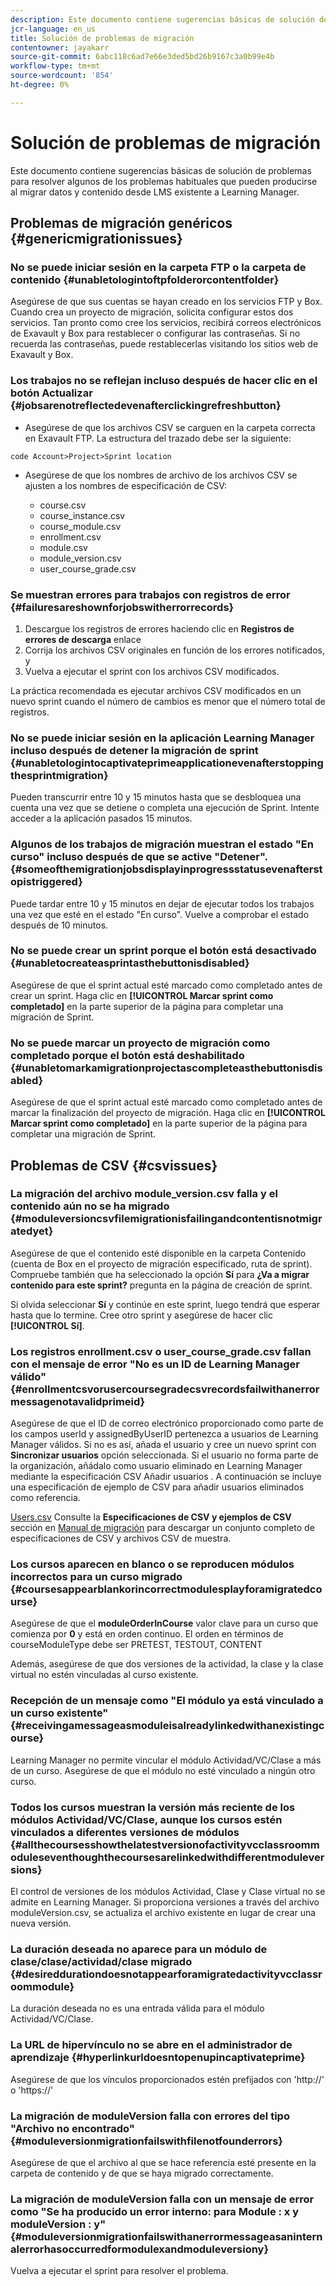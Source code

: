 ```yaml
---
description: Este documento contiene sugerencias básicas de solución de problemas para resolver algunos de los problemas habituales que pueden producirse al migrar datos y contenido desde LMS existente a Learning Manager.
jcr-language: en_us
title: Solución de problemas de migración
contentowner: jayakarr
source-git-commit: 6abc118c6ad7e66e3ded5bd26b9167c3a0b99e4b
workflow-type: tm+mt
source-wordcount: '854'
ht-degree: 0%

---
```




# Solución de problemas de migración

Este documento contiene sugerencias básicas de solución de problemas para resolver algunos de los problemas habituales que pueden producirse al migrar datos y contenido desde LMS existente a Learning Manager.

## Problemas de migración genéricos {#genericmigrationissues}

### No se puede iniciar sesión en la carpeta FTP o la carpeta de contenido {#unabletologintoftpfolderorcontentfolder}

Asegúrese de que sus cuentas se hayan creado en los servicios FTP y Box. Cuando crea un proyecto de migración, solicita configurar estos dos servicios. Tan pronto como cree los servicios, recibirá correos electrónicos de Exavault y Box para restablecer o configurar las contraseñas. Si no recuerda las contraseñas, puede restablecerlas visitando los sitios web de Exavault y Box.

### Los trabajos no se reflejan incluso después de hacer clic en el botón Actualizar {#jobsarenotreflectedevenafterclickingrefreshbutton}

* Asegúrese de que los archivos CSV se carguen en la carpeta correcta en Exavault FTP. La estructura del trazado debe ser la siguiente:

`code Account>Project>Sprint location`

* Asegúrese de que los nombres de archivo de los archivos CSV se ajusten a los nombres de especificación de CSV:

   * course.csv
   * course_instance.csv
   * course_module.csv
   * enrollment.csv
   * module.csv
   * module_version.csv
   * user_course_grade.csv

### Se muestran errores para trabajos con registros de error {#failuresareshownforjobswitherrorrecords}

1. Descargue los registros de errores haciendo clic en **Registros de errores de descarga** enlace
1. Corrija los archivos CSV originales en función de los errores notificados, y
1. Vuelva a ejecutar el sprint con los archivos CSV modificados.

La práctica recomendada es ejecutar archivos CSV modificados en un nuevo sprint cuando el número de cambios es menor que el número total de registros.

### No se puede iniciar sesión en la aplicación Learning Manager incluso después de detener la migración de sprint {#unabletologintocaptivateprimeapplicationevenafterstoppingthesprintmigration}

Pueden transcurrir entre 10 y 15 minutos hasta que se desbloquea una cuenta una vez que se detiene o completa una ejecución de Sprint. Intente acceder a la aplicación pasados 15 minutos.

### Algunos de los trabajos de migración muestran el estado &quot;En curso&quot; incluso después de que se active &quot;Detener&quot;. {#someofthemigrationjobsdisplayinprogressstatusevenafterstopistriggered}

Puede tardar entre 10 y 15 minutos en dejar de ejecutar todos los trabajos una vez que esté en el estado &quot;En curso&quot;. Vuelve a comprobar el estado después de 10 minutos.

### No se puede crear un sprint porque el botón está desactivado {#unabletocreateasprintasthebuttonisdisabled}

Asegúrese de que el sprint actual esté marcado como completado antes de crear un sprint. Haga clic en **[!UICONTROL Marcar sprint como completado]** en la parte superior de la página para completar una migración de Sprint.

### No se puede marcar un proyecto de migración como completado porque el botón está deshabilitado {#unabletomarkamigrationprojectascompleteasthebuttonisdisabled}

Asegúrese de que el sprint actual esté marcado como completado antes de marcar la finalización del proyecto de migración. Haga clic en **[!UICONTROL Marcar sprint como completado]** en la parte superior de la página para completar una migración de Sprint.

## Problemas de CSV {#csvissues}

### La migración del archivo module_version.csv falla y el contenido aún no se ha migrado {#moduleversioncsvfilemigrationisfailingandcontentisnotmigratedyet}

Asegúrese de que el contenido esté disponible en la carpeta Contenido (cuenta de Box en el proyecto de migración especificado, ruta de sprint). Compruebe también que ha seleccionado la opción **Sí** para **¿Va a migrar contenido para este sprint?** pregunta en la página de creación de sprint.

Si olvida seleccionar **Sí** y continúe en este sprint, luego tendrá que esperar hasta que lo termine. Cree otro sprint y asegúrese de hacer clic **[!UICONTROL Sí]**.

### Los registros enrollment.csv o user_course_grade.csv fallan con el mensaje de error &quot;No es un ID de Learning Manager válido&quot; {#enrollmentcsvorusercoursegradecsvrecordsfailwithanerrormessagenotavalidprimeid}

Asegúrese de que el ID de correo electrónico proporcionado como parte de los campos userId y assignedByUserID pertenezca a usuarios de Learning Manager válidos. Si no es así, añada el usuario y cree un nuevo sprint con **Sincronizar usuarios** opción seleccionada. Si el usuario no forma parte de la organización, añádalo como usuario eliminado en Learning Manager mediante la especificación CSV Añadir usuarios . A continuación se incluye una especificación de ejemplo de CSV para añadir usuarios eliminados como referencia.

[Users.csv](assets/users.zip) Consulte la **Especificaciones de CSV y ejemplos de CSV** sección en [Manual de migración](../integration-admin/feature-summary/migration-manual.md) para descargar un conjunto completo de especificaciones de CSV y archivos CSV de muestra.

### Los cursos aparecen en blanco o se reproducen módulos incorrectos para un curso migrado {#coursesappearblankorincorrectmodulesplayforamigratedcourse}

Asegúrese de que el **moduleOrderInCourse** valor clave para un curso que comienza por **0** y está en orden continuo. El orden en términos de courseModuleType debe ser PRETEST, TESTOUT, CONTENT

Además, asegúrese de que dos versiones de la actividad, la clase y la clase virtual no estén vinculadas al curso existente.

### Recepción de un mensaje como &quot;El módulo ya está vinculado a un curso existente&quot; {#receivingamessageasmoduleisalreadylinkedwithanexistingcourse}

Learning Manager no permite vincular el módulo Actividad/VC/Clase a más de un curso. Asegúrese de que el módulo no esté vinculado a ningún otro curso.

### Todos los cursos muestran la versión más reciente de los módulos Actividad/VC/Clase, aunque los cursos estén vinculados a diferentes versiones de módulos {#allthecoursesshowthelatestversionofactivityvcclassroommoduleseventhoughthecoursesarelinkedwithdifferentmoduleversions}

El control de versiones de los módulos Actividad, Clase y Clase virtual no se admite en Learning Manager. Si proporciona versiones a través del archivo moduleVersion.csv, se actualiza el archivo existente en lugar de crear una nueva versión.

### La duración deseada no aparece para un módulo de clase/clase/actividad/clase migrado {#desireddurationdoesnotappearforamigratedactivityvcclassroommodule}

La duración deseada no es una entrada válida para el módulo Actividad/VC/Clase.

### La URL de hipervínculo no se abre en el administrador de aprendizaje {#hyperlinkurldoesntopenupincaptivateprime}

Asegúrese de que los vínculos proporcionados estén prefijados con &#39;http://&#39; o &#39;https://&#39;

### La migración de moduleVersion falla con errores del tipo &quot;Archivo no encontrado&quot; {#moduleversionmigrationfailswithfilenotfounderrors}

Asegúrese de que el archivo al que se hace referencia esté presente en la carpeta de contenido y de que se haya migrado correctamente.

### La migración de moduleVersion falla con un mensaje de error como &quot;Se ha producido un error interno: para Module : x y moduleVersion : y&quot; {#moduleversionmigrationfailswithanerrormessageasaninternalerrorhasoccurredformodulexandmoduleversiony}

Vuelva a ejecutar el sprint para resolver el problema.
